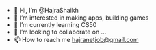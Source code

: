 - 👋 Hi, I’m @HajraShaikh
- 👀 I’m interested in making apps, building games
- 🌱 I’m currently learning  CS50
- 💞️ I’m looking to collaborate on ...
- 📫 How to reach me hajranetjob@gmail.com

<!---
HajraShaikh/HajraShaikh is a ✨ special ✨ repository because its `README.md` (this file) appears on your GitHub profile.
You can click the Preview link to take a look at your changes.
--->
